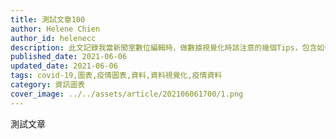 ```yaml
---
title: 測試文章100
author: Helene Chien
author_id: helenecc
description: 此文記錄我當新聞室數位編輯時，做數據視覺化時該注意的幾個Tips，包含如何同時降低讀者的理解成本，以及誤讀的空間（製圖工具：Flourish）
published_date: 2021-06-06
updated_date: 2021-06-06
tags: covid-19,圖表,疫情圖表,資料,資料視覺化,疫情資料
category: 資訊圖表
cover_image: ../../assets/article/202106061700/1.png
---
```


<script>
  import Img from '$lib/article/Img.svelte'
</script>

測試文章